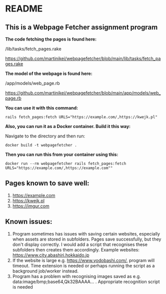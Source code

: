# README

## This is a Webpage Fetcher assignment program

**The code fetching the pages is found here:**

/lib/tasks/fetch_pages.rake

https://github.com/martinikei/webpagefetcher/blob/main/lib/tasks/fetch_pages.rake

**The model of the webpage is found here:**

/app/models/web_page.rb

https://github.com/martinikei/webpagefetcher/blob/main/app/models/web_page.rb

**You can use it with this command:**

`rails fetch_pages:fetch URLS="https://example.com/,https://kwejk.pl"`

**Also, you can run it as a Docker container. Build it this way:**

Navigate to the directory and then run:

`docker build -t webpagefetcher .`

**Then you can run this from your container using this:**

`docker run --rm webpagefetcher rails fetch_pages:fetch URLS="https://example.com/,https://example.com""`

## Pages known to save well:
1.  https://example.com
2.  https://kwejk.pl
3.  https://imgur.com

## Known issues:
1.  Program sometimes has issues with saving certain websites, especially when assets are stored in subfolders. Pages save successfully, but they don't display correctly. I would add a script that recognises these subfolders then creates them accordingly. Example websites: https://www.city.abashiri.hokkaido.jp
2.  If the website is large e.g. https://www.yodobashi.com/, program will timeout. Time extension is needed or perhaps running the script as a background job/worker instead.
3.  Program has a problem with recognising images saved as e.g. data:image/bmp;base64,Qk32BAAAA... . Appropriate recognition script is needed
   



